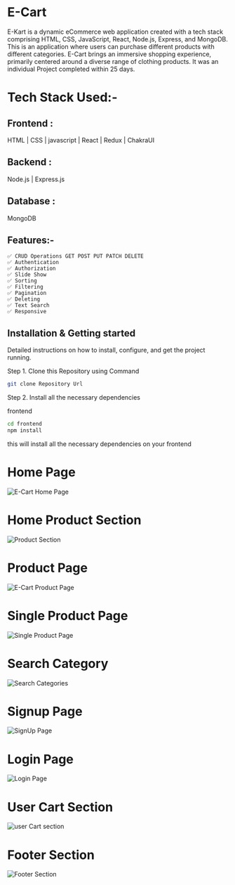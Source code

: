 # E-Cart
E-Kart is a dynamic eCommerce web application created with a tech stack comprising HTML, CSS, JavaScript, React, Node.js, Express, and MongoDB. This is an application where users can purchase different products with different categories. E-Cart brings an immersive shopping experience, primarily centered around a diverse range of clothing products. It was an individual Project completed within 25 days.

# Tech Stack Used:-
## Frontend : 
HTML | CSS | javascript | React | Redux | ChakraUI 

## Backend : 
Node.js | Express.js 

## Database : 
MongoDB 

## Features:-
```
✅ CRUD Operations GET POST PUT PATCH DELETE
✅ Authentication
✅ Authorization
✅ Slide Show 
✅ Sorting
✅ Filtering
✅ Pagination
✅ Deleting
✅ Text Search
✅ Responsive
```

## Installation & Getting started
Detailed instructions on how to install, configure, and get the project running.

Step 1. Clone this Repository using Command
```bash
git clone Repository Url
```

Step 2. Install all the necessary dependencies

frontend
```bash
cd frontend
npm install
```
this will install all the necessary dependencies on your frontend




# Home Page
![E-Cart Home Page](https://github.com/ParmeshwarMurmu/E-Cart/assets/121368970/224f24ff-c1a6-46b8-994c-9caf643db428)

# Home Product Section
![Product Section](https://github.com/ParmeshwarMurmu/E-Cart/assets/121368970/1cd3148d-c739-47b3-b916-853b1a17066e)


# Product Page
![E-Cart Product Page](https://github.com/ParmeshwarMurmu/E-Cart/assets/121368970/34b1effe-9a6a-4309-85e9-43c538417fa4)


# Single Product Page
![Single Product Page](https://github.com/ParmeshwarMurmu/E-Cart/assets/121368970/bf9c0f76-beec-4aa5-a21f-2b0e39a96f28)

# Search Category
![Search Categories](https://github.com/ParmeshwarMurmu/E-Cart/assets/121368970/3ca383d6-cf46-4518-90bc-b9f5cb2d20ee)

# Signup Page
![SignUp Page](https://github.com/ParmeshwarMurmu/E-Cart/assets/121368970/fa4e882c-34be-4dda-b663-9c08167c6c6e)


# Login Page
![Login Page](https://github.com/ParmeshwarMurmu/E-Cart/assets/121368970/24c98ada-68ef-4516-a05a-2e820dd41230)

# User Cart Section
![user Cart section](https://github.com/ParmeshwarMurmu/E-Cart/assets/121368970/b319832e-2e2d-4b06-a1ce-ab9a1cdf95a0)



# Footer Section
![Footer Section](https://github.com/ParmeshwarMurmu/E-Cart/assets/121368970/57921292-250e-4279-bd5e-a4fac464817b)



